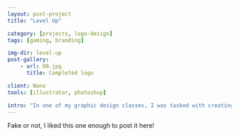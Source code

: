 ```yaml
---
layout: post-project
title: "Level Up"

category: [projects, logo-design]
tags: [gaming, branding]

img-dir: level-up
post-gallery:
    - url: 00.jpg
      title: Completed logo

client: None
tools: [illustrator, photoshop]

intro: "In one of my graphic design classes, I was tasked with creating a logo for a fictional business."
---
```


Fake or not, I liked this one enough to post it here!